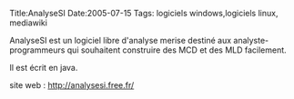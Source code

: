 Title:AnalyseSI
Date:2005-07-15
Tags: logiciels windows,logiciels linux,  mediawiki

AnalyseSI est un logiciel libre d'analyse merise destiné aux
analyste-programmeurs qui souhaitent construire des MCD et des MLD
facilement.

Il est écrit en java.

site web : <http://analysesi.free.fr/>

